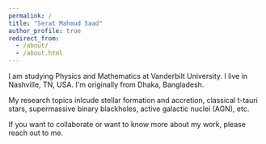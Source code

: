 ```yaml
---
permalink: /
title: "Serat Mahmud Saad"
author_profile: true
redirect_from: 
  - /about/
  - /about.html
---
```



I am studying Physics and Mathematics at Vanderbilt University. I live in Nashville, TN, USA. I'm originally from Dhaka, Bangladesh.

My research topics inlcude stellar formation and accretion, classical t-tauri stars, supermassive binary blackholes, active galactic nuclei (AGN), etc.

If you want to collaborate or want to know more about my work, please reach out to me.

